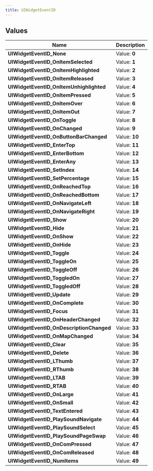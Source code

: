 ```yaml
---
title: UIWidgetEventID
---
```


## Values

| Name | Description |
| ---- | ----------- |
| **UIWidgetEventID\_None** | Value: **0** |
| **UIWidgetEventID\_OnItemSelected** | Value: **1** |
| **UIWidgetEventID\_OnItemHighlighted** | Value: **2** |
| **UIWidgetEventID\_OnItemReleased** | Value: **3** |
| **UIWidgetEventID\_OnItemUnhighlighted** | Value: **4** |
| **UIWidgetEventID\_OnItemPressed** | Value: **5** |
| **UIWidgetEventID\_OnItemOver** | Value: **6** |
| **UIWidgetEventID\_OnItemOut** | Value: **7** |
| **UIWidgetEventID\_OnToggle** | Value: **8** |
| **UIWidgetEventID\_OnChanged** | Value: **9** |
| **UIWidgetEventID\_OnButtonBarChanged** | Value: **10** |
| **UIWidgetEventID\_EnterTop** | Value: **11** |
| **UIWidgetEventID\_EnterBottom** | Value: **12** |
| **UIWidgetEventID\_EnterAny** | Value: **13** |
| **UIWidgetEventID\_SetIndex** | Value: **14** |
| **UIWidgetEventID\_SetPercentage** | Value: **15** |
| **UIWidgetEventID\_OnReachedTop** | Value: **16** |
| **UIWidgetEventID\_OnReachedBottom** | Value: **17** |
| **UIWidgetEventID\_OnNavigateLeft** | Value: **18** |
| **UIWidgetEventID\_OnNavigateRight** | Value: **19** |
| **UIWidgetEventID\_Show** | Value: **20** |
| **UIWidgetEventID\_Hide** | Value: **21** |
| **UIWidgetEventID\_OnShow** | Value: **22** |
| **UIWidgetEventID\_OnHide** | Value: **23** |
| **UIWidgetEventID\_Toggle** | Value: **24** |
| **UIWidgetEventID\_ToggleOn** | Value: **25** |
| **UIWidgetEventID\_ToggleOff** | Value: **26** |
| **UIWidgetEventID\_ToggledOn** | Value: **27** |
| **UIWidgetEventID\_ToggledOff** | Value: **28** |
| **UIWidgetEventID\_Update** | Value: **29** |
| **UIWidgetEventID\_OnComplete** | Value: **30** |
| **UIWidgetEventID\_Focus** | Value: **31** |
| **UIWidgetEventID\_OnHeaderChanged** | Value: **32** |
| **UIWidgetEventID\_OnDescriptionChanged** | Value: **33** |
| **UIWidgetEventID\_OnMapChanged** | Value: **34** |
| **UIWidgetEventID\_Clear** | Value: **35** |
| **UIWidgetEventID\_Delete** | Value: **36** |
| **UIWidgetEventID\_LThumb** | Value: **37** |
| **UIWidgetEventID\_RThumb** | Value: **38** |
| **UIWidgetEventID\_LTAB** | Value: **39** |
| **UIWidgetEventID\_RTAB** | Value: **40** |
| **UIWidgetEventID\_OnLarge** | Value: **41** |
| **UIWidgetEventID\_OnSmall** | Value: **42** |
| **UIWidgetEventID\_TextEntered** | Value: **43** |
| **UIWidgetEventID\_PlaySoundNavigate** | Value: **44** |
| **UIWidgetEventID\_PlaySoundSelect** | Value: **45** |
| **UIWidgetEventID\_PlaySoundPageSwap** | Value: **46** |
| **UIWidgetEventID\_OnComPressed** | Value: **47** |
| **UIWidgetEventID\_OnComReleased** | Value: **48** |
| **UIWidgetEventID\_NumItems** | Value: **49** |

